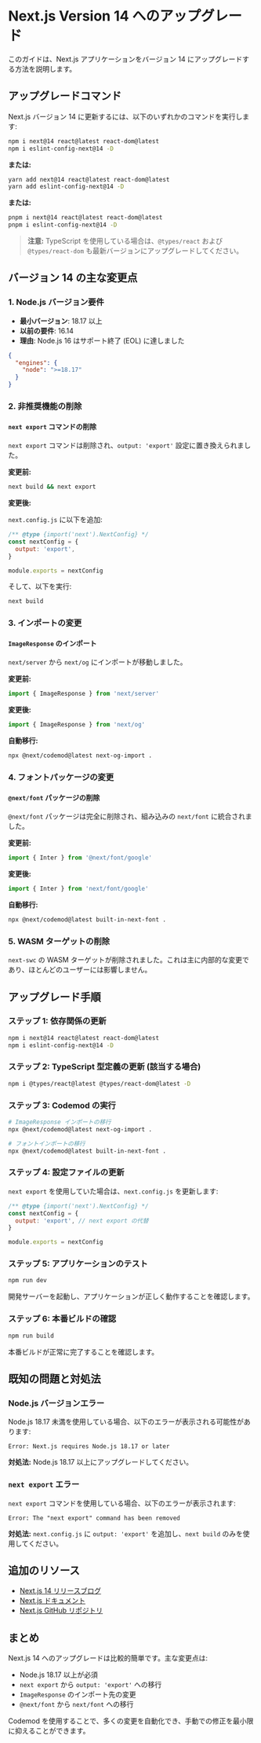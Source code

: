 # Next.js Version 14 へのアップグレード

このガイドは、Next.js アプリケーションをバージョン 14 にアップグレードする方法を説明します。

## アップグレードコマンド

Next.js バージョン 14 に更新するには、以下のいずれかのコマンドを実行します:

```bash
npm i next@14 react@latest react-dom@latest
npm i eslint-config-next@14 -D
```

**または:**

```bash
yarn add next@14 react@latest react-dom@latest
yarn add eslint-config-next@14 -D
```

**または:**

```bash
pnpm i next@14 react@latest react-dom@latest
pnpm i eslint-config-next@14 -D
```

> **注意:** TypeScript を使用している場合は、`@types/react` および `@types/react-dom` も最新バージョンにアップグレードしてください。

## バージョン 14 の主な変更点

### 1. Node.js バージョン要件

- **最小バージョン**: 18.17 以上
- **以前の要件**: 16.14
- **理由**: Node.js 16 はサポート終了 (EOL) に達しました

```json
{
  "engines": {
    "node": ">=18.17"
  }
}
```

### 2. 非推奨機能の削除

#### `next export` コマンドの削除

`next export` コマンドは削除され、`output: 'export'` 設定に置き換えられました。

**変更前:**

```bash
next build && next export
```

**変更後:**

`next.config.js` に以下を追加:

```javascript
/** @type {import('next').NextConfig} */
const nextConfig = {
  output: 'export',
}

module.exports = nextConfig
```

そして、以下を実行:

```bash
next build
```

### 3. インポートの変更

#### `ImageResponse` のインポート

`next/server` から `next/og` にインポートが移動しました。

**変更前:**

```javascript
import { ImageResponse } from 'next/server'
```

**変更後:**

```javascript
import { ImageResponse } from 'next/og'
```

**自動移行:**

```bash
npx @next/codemod@latest next-og-import .
```

### 4. フォントパッケージの変更

#### `@next/font` パッケージの削除

`@next/font` パッケージは完全に削除され、組み込みの `next/font` に統合されました。

**変更前:**

```javascript
import { Inter } from '@next/font/google'
```

**変更後:**

```javascript
import { Inter } from 'next/font/google'
```

**自動移行:**

```bash
npx @next/codemod@latest built-in-next-font .
```

### 5. WASM ターゲットの削除

`next-swc` の WASM ターゲットが削除されました。これは主に内部的な変更であり、ほとんどのユーザーには影響しません。

## アップグレード手順

### ステップ 1: 依存関係の更新

```bash
npm i next@14 react@latest react-dom@latest
npm i eslint-config-next@14 -D
```

### ステップ 2: TypeScript 型定義の更新 (該当する場合)

```bash
npm i @types/react@latest @types/react-dom@latest -D
```

### ステップ 3: Codemod の実行

```bash
# ImageResponse インポートの移行
npx @next/codemod@latest next-og-import .

# フォントインポートの移行
npx @next/codemod@latest built-in-next-font .
```

### ステップ 4: 設定ファイルの更新

`next export` を使用していた場合は、`next.config.js` を更新します:

```javascript
/** @type {import('next').NextConfig} */
const nextConfig = {
  output: 'export', // next export の代替
}

module.exports = nextConfig
```

### ステップ 5: アプリケーションのテスト

```bash
npm run dev
```

開発サーバーを起動し、アプリケーションが正しく動作することを確認します。

### ステップ 6: 本番ビルドの確認

```bash
npm run build
```

本番ビルドが正常に完了することを確認します。

## 既知の問題と対処法

### Node.js バージョンエラー

Node.js 18.17 未満を使用している場合、以下のエラーが表示される可能性があります:

```
Error: Next.js requires Node.js 18.17 or later
```

**対処法:**
Node.js 18.17 以上にアップグレードしてください。

### `next export` エラー

`next export` コマンドを使用している場合、以下のエラーが表示されます:

```
Error: The "next export" command has been removed
```

**対処法:**
`next.config.js` に `output: 'export'` を追加し、`next build` のみを使用してください。

## 追加のリソース

- [Next.js 14 リリースブログ](https://nextjs.org/blog/next-14)
- [Next.js ドキュメント](https://nextjs.org/docs)
- [Next.js GitHub リポジトリ](https://github.com/vercel/next.js)

## まとめ

Next.js 14 へのアップグレードは比較的簡単です。主な変更点は:

- Node.js 18.17 以上が必須
- `next export` から `output: 'export'` への移行
- `ImageResponse` のインポート先の変更
- `@next/font` から `next/font` への移行

Codemod を使用することで、多くの変更を自動化でき、手動での修正を最小限に抑えることができます。
